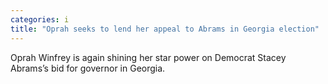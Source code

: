 ```yaml
---
categories: i
title: "Oprah seeks to lend her appeal to Abrams in Georgia election"
---
```

Oprah Winfrey is again shining her star power on Democrat Stacey Abrams’s bid for governor in Georgia.